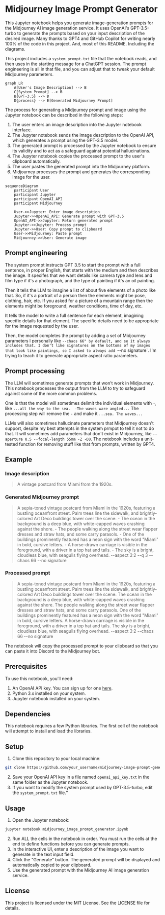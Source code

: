 # Midjourney Image Prompt Generator

This Jupyter notebook helps you generate image-generation prompts for the Midjourney AI image generation service. It uses OpenAI's GPT-3.5-turbo to generate the prompts based on your input description of the desired image.  Many thanks to GPT4 and GitHub Copilot for writing nearly 100% of the code in this project.  And, most of this README.  Including the diagrams.

This project includes a `system_prompt.txt` file that the notebook reads, and then uses in the starting message for a ChatGPT session.  The prompt engineering is all in that file, and you can adjust that to tweak your default Midjourney parameters.

```mermaid
graph LR
    A[User's Image Description] --> B
    C[System Prompt] --> B
    B{GPT-3.5} --> D
    D{process} --> E[Generated Midjourney Prompt]

```

The process for generating a Midjourney prompt and image using the Jupyter notebook can be described in the following steps:

1. The user enters an image description into the Jupyter notebook interface.
2. The Jupyter notebook sends the image description to the OpenAI API, which generates a prompt using the GPT-3.5 model.
3. The generated prompt is processed by the Jupyter notebook to ensure its validity and to act as a safeguard against potential hallucinations.
4. The Jupyter notebook copies the processed prompt to the user's clipboard automatically.
5. The user pastes the generated prompt into the Midjourney platform.
6. Midjourney processes the prompt and generates the corresponding image for the user.

```mermaid
sequenceDiagram
    participant User
    participant Jupyter
    participant OpenAI_API
    participant Midjourney

    User->>Jupyter: Enter image description
    Jupyter->>OpenAI_API: Generate prompt with GPT-3.5
    OpenAI_API->>Jupyter: Return generated prompt
    Jupyter->>Jupyter: Process prompt
    Jupyter->>User: Copy prompt to clipboard
    User->>Midjourney: Paste prompt
    Midjourney->>User: Generate image

```

## Prompt engineering

The system prompt instructs GPT 3.5 to start the prompt with a full sentence,
in proper English, that starts with the medium and then describes the image.
It specifes that we want details like camera type and lens and film type
if it's a photograph, and the type of painting if it's an oil painting.

Then it tells the LLM to imagine a list of about five elements of a photo
like that.  So, if it's a portrait of a person then the elements might be
pose, clothing, hair, etc.  If you asked for a picture of a mountain range
then the elements might be foreground, weather conditions, time of day, etc.

It tells the model to write a full sentence for each element, imagining
specific details for that element.  The specific details need to be
appropriate for the image requested by the user.

Then, the model completes the prompt by adding a set of Midjourney parameters
I personally like `--chaos 66" by default, and so it always includes that.
I don't like signatures on the bottoms of my images that look like paintings,
so I asked to always add `--no signature`.  I'm trying to teach it to
generate appropriate aspect ratio parameters.

## Prompt processing

The LLM will sometimes generate prompts that won't work in Midjourney.  This
notebook processes the output from the LLM to try to safeguard against some
of the more common problems.

One is that the model will sometimes delimit the individual elements with
`-`, like `...all the way to the sea.  -The waves ware angled...`  The
processing step will remove the `-` and make it `...sea. The waves...`

LLMs will also sometimes hallucinate parameters that Midjourney doesn't
support, despite my best attempts in the system prmpot to tell it not to
do that.  It will sometimes add parameters that don't exist in Midjourney,
like `--aperture 0.5 --focal-length 55mm -Z -D0`.  The notebook includes
a unit-tested function for removing stuff like that from prompts, written
by GPT4.

## Example

### Image description
> A vintage postcard from Miami from the 1920s.

### Generated Midjourney prompt
> A sepia-toned vintage postcard from Miami in the 1920s, featuring a bustling
> oceanfront street. Palm trees line the sidewalk, and brightly-colored Art Deco
> buildings tower over the scene.   - The ocean in the background is a deep blue,
> with white-capped waves crashing against the shore. - The people walking along
> the street wear flapper dresses and straw hats, and some carry parasols. - One
> of the buildings prominently featured has a neon sign with the word "Miami" in
> bold, cursive letters. - A horse-drawn carriage is visible in the foreground,
> with a driver in a top hat and tails.  - The sky is a bright, cloudless blue,
> with seagulls flying overhead.  --aspect 3:2 --q 3 --chaos 66 --no signature

### Processed prompt
> A sepia-toned vintage postcard from Miami in the 1920s, featuring a bustling
> oceanfront street. Palm trees line the sidewalk, and brightly-colored Art Deco
> buildings tower over the scene. The ocean in the background is a deep blue, with
> white-capped waves crashing against the shore. The people walking along the
> street wear flapper dresses and straw hats, and some carry parasols. One of the
> buildings prominently featured has a neon sign with the word "Miami" in bold,
> cursive letters. A horse-drawn carriage is visible in the foreground, with a
> driver in a top hat and tails. The sky is a bright, cloudless blue, with
> seagulls flying overhead. --aspect 3:2 --chaos 66 --no signature

The notebook will copy the processed prompt to your clipboard so that you
can paste it into Discord to the Midjourney bot.

## Prerequisites

To use this notebook, you'll need:

1. An OpenAI API key. You can sign up for one [here](https://beta.openai.com/signup/).
2. Python 3.x installed on your system.
3. Jupyter notebook installed on your system.

## Dependencies

This notebook requires a few Python libraries.  The first cell of the notebook
will attempt to install and load the libraries.

## Setup

1. Clone this repository to your local machine:
```bash
git clone https://github.com/your_username/midjourney-image-prompt-generator.git
```
2. Save your OpenAI API key in a file named `openai_api_key.txt` in the same folder as the Jupyter notebook.
3. If you want to modify the system prompt used by GPT-3.5-turbo, edit the `system_prompt.txt` file.''

## Usage

1. Open the Jupyter notebook:
```bash
jupyter notebook midjourney_image_prompt_generator.ipynb
```
2. Run ALL the cells in the notebook in order.  You must run the cells at the end to define functions before you can generate prompts.
3. In the interactive UI, enter a description of the image you want to generate in the text input field.
4. Click the "Generate" button. The generated prompt will be displayed and automatically copied to your clipboard.
5. Use the generated prompt with the Midjourney AI image generation service.

## License

This project is licensed under the MIT License. See the LICENSE file for details.

